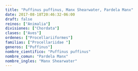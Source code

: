 ```yaml
---
title: "Puffinus puffinus, Manx Shearwater, Pardela Manx"
date: 2017-08-18T20:46:32-06:00
draft: false
reinos: ["Animalia"]
divisiones: ["Chordata"]
clases: ["Aves"]
ordenes: ["Procellariiformes"]
familias: ["Procellariidae "]
generos: ["Puffinus"]
nombre_cientifico: "Puffinus puffinus"
nombre_comun: "Pardela Manx"
nombre_ingles: "Manx Shearwater"
---
```

